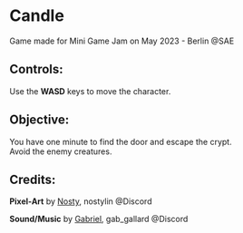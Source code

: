 # Candle

Game made for Mini Game Jam on May 2023 - Berlin @SAE
  
## Controls:

Use the <strong>WASD</strong> keys to move the character.

## Objective:

You have one minute to find the door and escape the crypt. <br/>
Avoid the enemy creatures.

## Credits:

<strong>Pixel-Art</strong> by <a href="https://twitter.com/nosty_lin/" target="_blank" rel="noopener noreferrer">Nosty</a>,
nostylin @Discord 

<strong>Sound/Music</strong> by <a href="https://www.gabrielgallardoalarcon.com/" target="_blank" rel="noopener noreferrer">Gabriel</a>,
gab_gallard</a> @Discord 

